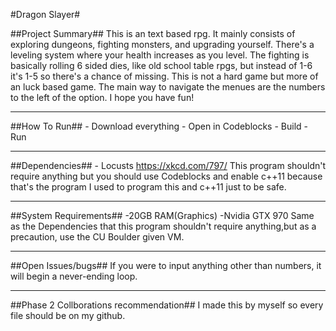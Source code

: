#Dragon Slayer#

##Project Summary##
This is an text based rpg. It mainly consists of exploring dungeons, fighting 
monsters, and upgrading yourself. There's a leveling system where your health 
increases as you level. The fighting is basically rolling 6 sided dies, like 
old school table rpgs, but instead of 1-6 it's 1-5 so there's a chance of 
missing. This is not a hard game but more of an luck based game. The main way
to navigate the menues are the numbers to the left of the option. I hope you 
have fun!

--------------------------------------------------------------------------------

##How To Run##
	- Download everything
	- Open in Codeblocks
	- Build
	- Run

--------------------------------------------------------------------------------

##Dependencies##
	- Locusts https://xkcd.com/797/
This program shouldn't require anything but you should use Codeblocks and 
enable c++11 because that's the program I used to program this and c++11 just 
to be safe.

--------------------------------------------------------------------------------

##System Requirements##
	-20GB RAM(Graphics)
	-Nvidia GTX 970
Same as the Dependencies that this program shouldn't require anything,but as 
a precaution, use the CU Boulder given VM.

--------------------------------------------------------------------------------

##Open Issues/bugs##
If you were to input anything other than numbers, it will begin a never-ending 
loop.

--------------------------------------------------------------------------------

##Phase 2 Collborations recommendation##
I made this by myself so every file should be on my github.
